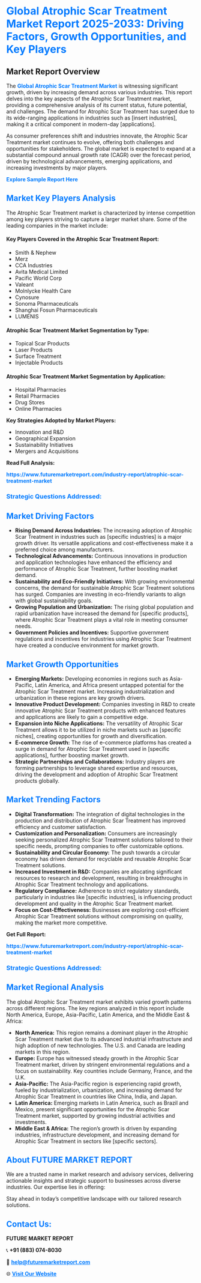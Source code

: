 <h1 style="color: #007BFF;">Global Atrophic Scar Treatment Market Report 2025-2033: Driving Factors, Growth Opportunities, and Key Players</h1>

<section id="overview">
<h2>Market Report Overview</h2>
<p>The <a href="https://www.futuremarketreport.com/industry-report/atrophic-scar-treatment-market" style="color: #007BFF; text-decoration: none;"><strong>Global Atrophic Scar Treatment Market</strong></a> is witnessing significant growth, driven by increasing demand across various industries. This report delves into the key aspects of the Atrophic Scar Treatment market, providing a comprehensive analysis of its current status, future potential, and challenges. The demand for Atrophic Scar Treatment has surged due to its wide-ranging applications in industries such as [insert industries], making it a critical component in modern-day [applications].</p>
<p>As consumer preferences shift and industries innovate, the Atrophic Scar Treatment market continues to evolve, offering both challenges and opportunities for stakeholders. The global market is expected to expand at a substantial compound annual growth rate (CAGR) over the forecast period, driven by technological advancements, emerging applications, and increasing investments by major players.</p>
</section>

<section id="overview">
<p><a href="https://www.futuremarketreport.com/request-sample/reportId=98455" style="color: #007BFF; text-decoration: none;"><strong>Explore Sample Report Here</strong></a></p>
</section>

<section id="key-players">
<h2 style="color: #007BFF;">Market Key Players Analysis</h2>
<p>The Atrophic Scar Treatment market is characterized by intense competition among key players striving to capture a larger market share. Some of the leading companies in the market include:</p>
<h4>Key Players Covered in the Atrophic Scar Treatment Report:</h4>
<ul><li>Smith &amp; Nephew</li><li>Merz</li><li>CCA Industries</li><li>Avita Medical Limited</li><li>Pacific World Corp</li><li>Valeant</li><li>Molnlycke Health Care</li><li>Cynosure</li><li>Sonoma Pharmaceuticals</li><li>Shanghai Fosun Pharmaceuticals</li><li>LUMENIS</li></ul>
<h4>Atrophic Scar Treatment Market Segmentation by Type:</h4>
<ul><li>Topical Scar Products</li><li>Laser Products</li><li>Surface Treatment</li><li>Injectable Products</li></ul>

<h4>Atrophic Scar Treatment Market Segmentation by Application:</h4>
<ul><li>Hospital Pharmacies</li><li>Retail Pharmacies</li><li>Drug Stores</li><li>Online Pharmacies</li></ul>
<p><strong>Key Strategies Adopted by Market Players:</strong></p>
<ul>
<li>Innovation and R&D</li>
<li>Geographical Expansion</li>
<li>Sustainability Initiatives</li>
<li>Mergers and Acquisitions</li>
</ul>
</section>

<section>
<p><strong>Read Full Analysis: </strong></p><a href="https://www.futuremarketreport.com/industry-report/atrophic-scar-treatment-market" style="color: #007BFF; text-decoration: none;"><strong>https://www.futuremarketreport.com/industry-report/atrophic-scar-treatment-market</strong></a>
<h3 style="color: #007BFF;">Strategic Questions Addressed:</h3>
</section>

<section id="driving-factors">
<h2 style="color: #007BFF;">Market Driving Factors</h2>
<ul>
<li><strong>Rising Demand Across Industries:</strong> The increasing adoption of Atrophic Scar Treatment in industries such as [specific industries] is a major growth driver. Its versatile applications and cost-effectiveness make it a preferred choice among manufacturers.</li>
<li><strong>Technological Advancements:</strong> Continuous innovations in production and application technologies have enhanced the efficiency and performance of Atrophic Scar Treatment, further boosting market demand.</li>
<li><strong>Sustainability and Eco-Friendly Initiatives:</strong> With growing environmental concerns, the demand for sustainable Atrophic Scar Treatment solutions has surged. Companies are investing in eco-friendly variants to align with global sustainability goals.</li>
<li><strong>Growing Population and Urbanization:</strong> The rising global population and rapid urbanization have increased the demand for [specific products], where Atrophic Scar Treatment plays a vital role in meeting consumer needs.</li>
<li><strong>Government Policies and Incentives:</strong> Supportive government regulations and incentives for industries using Atrophic Scar Treatment have created a conducive environment for market growth.</li>
</ul>
</section>

<section id="growth-opportunities">
<h2 style="color: #007BFF;">Market Growth Opportunities</h2>
<ul>
<li><strong>Emerging Markets:</strong> Developing economies in regions such as Asia-Pacific, Latin America, and Africa present untapped potential for the Atrophic Scar Treatment market. Increasing industrialization and urbanization in these regions are key growth drivers.</li>
<li><strong>Innovative Product Development:</strong> Companies investing in R&D to create innovative Atrophic Scar Treatment products with enhanced features and applications are likely to gain a competitive edge.</li>
<li><strong>Expansion into Niche Applications:</strong> The versatility of Atrophic Scar Treatment allows it to be utilized in niche markets such as [specific niches], creating opportunities for growth and diversification.</li>
<li><strong>E-commerce Growth:</strong> The rise of e-commerce platforms has created a surge in demand for Atrophic Scar Treatment used in [specific applications], further boosting market growth.</li>
<li><strong>Strategic Partnerships and Collaborations:</strong> Industry players are forming partnerships to leverage shared expertise and resources, driving the development and adoption of Atrophic Scar Treatment products globally.</li>
</ul>
</section>

<section id="trending-factors">
<h2 style="color: #007BFF;">Market Trending Factors</h2>
<ul>
<li><strong>Digital Transformation:</strong> The integration of digital technologies in the production and distribution of Atrophic Scar Treatment has improved efficiency and customer satisfaction.</li>
<li><strong>Customization and Personalization:</strong> Consumers are increasingly seeking personalized Atrophic Scar Treatment solutions tailored to their specific needs, prompting companies to offer customizable options.</li>
<li><strong>Sustainability and Circular Economy:</strong> The push towards a circular economy has driven demand for recyclable and reusable Atrophic Scar Treatment solutions.</li>
<li><strong>Increased Investment in R&D:</strong> Companies are allocating significant resources to research and development, resulting in breakthroughs in Atrophic Scar Treatment technology and applications.</li>
<li><strong>Regulatory Compliance:</strong> Adherence to strict regulatory standards, particularly in industries like [specific industries], is influencing product development and quality in the Atrophic Scar Treatment market.</li>
<li><strong>Focus on Cost-Effectiveness:</strong> Businesses are exploring cost-efficient Atrophic Scar Treatment solutions without compromising on quality, making the market more competitive.</li>
</ul>
</section>

<section>
<p><strong>Get Full Report: </strong></p><a href="https://www.futuremarketreport.com/industry-report/atrophic-scar-treatment-market" style="color: #007BFF; text-decoration: none;"><strong>https://www.futuremarketreport.com/industry-report/atrophic-scar-treatment-market</strong></a>
<h3 style="color: #007BFF;">Strategic Questions Addressed:</h3>
</section>


<section id="regional-analysis">
<h2 style="color: #007BFF;">Market Regional Analysis</h2>
<p>The global Atrophic Scar Treatment market exhibits varied growth patterns across different regions. The key regions analyzed in this report include North America, Europe, Asia-Pacific, Latin America, and the Middle East & Africa:</p>
<ul>
<li><strong>North America:</strong> This region remains a dominant player in the Atrophic Scar Treatment market due to its advanced industrial infrastructure and high adoption of new technologies. The U.S. and Canada are leading markets in this region.</li>
<li><strong>Europe:</strong> Europe has witnessed steady growth in the Atrophic Scar Treatment market, driven by stringent environmental regulations and a focus on sustainability. Key countries include Germany, France, and the U.K.</li>
<li><strong>Asia-Pacific:</strong> The Asia-Pacific region is experiencing rapid growth, fueled by industrialization, urbanization, and increasing demand for Atrophic Scar Treatment in countries like China, India, and Japan.</li>
<li><strong>Latin America:</strong> Emerging markets in Latin America, such as Brazil and Mexico, present significant opportunities for the Atrophic Scar Treatment market, supported by growing industrial activities and investments.</li>
<li><strong>Middle East & Africa:</strong> The region’s growth is driven by expanding industries, infrastructure development, and increasing demand for Atrophic Scar Treatment in sectors like [specific sectors].</li>
</ul>
</section>

<footer>
<h2 style="color: #007BFF;">About FUTURE MARKET REPORT</h2>
<p>We are a trusted name in market research and advisory services, delivering actionable insights and strategic support to businesses across diverse industries. Our expertise lies in offering:</p>

<p>Stay ahead in today’s competitive landscape with our tailored research solutions.</p>

<h2 style="color: #007BFF;">Contact Us:</h2>
<p><strong>FUTURE MARKET REPORT</strong></p>
<p>📞 <strong>+91 (883) 074-8030</strong></p>
<p>📧 <strong><a href="mailto:help@futuremarketreport.com" style="color: #007BFF;">help@futuremarketreport.com</a></strong></p>
<p>🌐 <strong><a href="https://www.futuremarketreport.com/" style="color: #007BFF;">Visit Our Website</a></strong></p>
</footer>